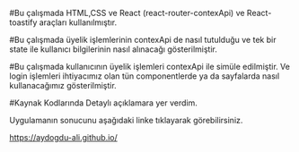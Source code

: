 #Bu çalışmada HTML,CSS ve React (react-router-contexApi) ve React-toastify araçları kullanılmıştır.

#Bu çalışmada üyelik işlemlerinin contexApi de nasıl tutulduğu ve tek bir state ile kullanıcı bilgilerinin nasıl alınacağı gösterilmiştir. 

#Bu çalışmada kullanıcının üyelik işlemleri contexApi ile simüle edilmiştir. Ve login işlemleri ihtiyacımız olan tün componentlerde ya da sayfalarda nasıl kullanacağımız  gösterilmiştir.

#Kaynak Kodlarında Detaylı açıklamara yer verdim.

Uygulamanın sonucunu aşağıdaki linke tıklayarak görebilirsiniz.

https://aydogdu-ali.github.io/
